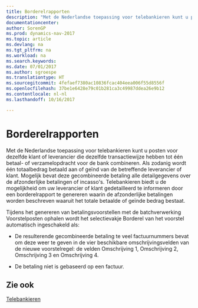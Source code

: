 ```yaml
---
title: Borderelrapporten
description: "Met de Nederlandse toepassing voor telebankieren kunt u posten voor dezelfde klant of leverancier die dezelfde transactiewijze hebben tot één betaal- of verzamelopdracht voor de bank combineren. Als zodanig wordt één totaalbedrag betaald aan of geïnd van de betreffende leverancier of klant. Mogelijk bevat deze gecombineerde betaling alle detailgegevens over de afzonderlijke betalingen of incasso's. Telebankieren biedt u de mogelijkheid om uw leverancier of klant gedetailleerd te informeren door een borderelrapport te genereren waarin de afzonderlijke betalingen worden beschreven waaruit het totale betaalde of geïnde bedrag bestaat."
documentationcenter: 
author: SorenGP
ms.prod: dynamics-nav-2017
ms.topic: article
ms.devlang: na
ms.tgt_pltfrm: na
ms.workload: na
ms.search.keywords: 
ms.date: 07/01/2017
ms.author: sgroespe
ms.translationtype: HT
ms.sourcegitcommit: 4fefaef7380ac10836fcac404eea006f55d8556f
ms.openlocfilehash: 37be1e6428e79c01b281ca3c49987ddea26e9b12
ms.contentlocale: nl-nl
ms.lasthandoff: 10/16/2017

---
```

# <a name="docket-reports"></a>Borderelrapporten
Met de Nederlandse toepassing voor telebankieren kunt u posten voor dezelfde klant of leverancier die dezelfde transactiewijze hebben tot één betaal- of verzamelopdracht voor de bank combineren. Als zodanig wordt één totaalbedrag betaald aan of geïnd van de betreffende leverancier of klant. Mogelijk bevat deze gecombineerde betaling alle detailgegevens over de afzonderlijke betalingen of incasso's. Telebankieren biedt u de mogelijkheid om uw leverancier of klant gedetailleerd te informeren door een borderelrapport te genereren waarin de afzonderlijke betalingen worden beschreven waaruit het totale betaalde of geïnde bedrag bestaat.  
  
 Tijdens het genereren van betalingsvoorstellen met de batchverwerking Voorstelposten ophalen wordt het selectievakje Borderel van het voorstel automatisch ingeschakeld als:  
  
-   De resulterende gecombineerde betaling te veel factuurnummers bevat om deze weer te geven in de vier beschikbare omschrijvingsvelden van de nieuwe voorstelregel: de velden Omschrijving 1, Omschrijving 2, Omschrijving 3 en Omschrijving 4.  
  
-   De betaling niet is gebaseerd op een factuur.  
  
## <a name="see-also"></a>Zie ook  
 [Telebankieren](telebanking.md)
